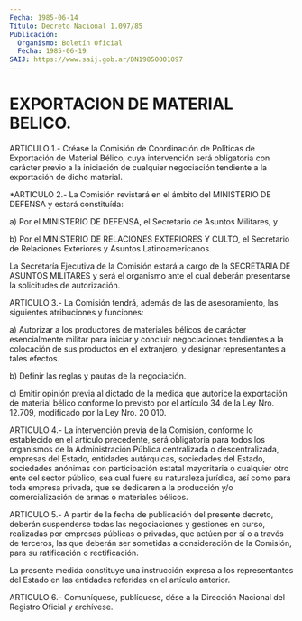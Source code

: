 ```yaml
---
Fecha: 1985-06-14
Título: Decreto Nacional 1.097/85
Publicación:
  Organismo: Boletín Oficial
  Fecha: 1985-06-19
SAIJ: https://www.saij.gob.ar/DN19850001097
---
```

# EXPORTACION DE MATERIAL BELICO.

<a id="1"></a>
ARTICULO  1.-  Créase  la  Comisión de Coordinación de Políticas de Exportación de Material Bélico,  cuya intervención será obligatoria con  carácter  previo  a  la iniciación  de  cualquier  negociación tendiente a la exportación de dicho material.

<a id="2"></a>
*ARTICULO  2.- La Comisión revistará en el ámbito del MINISTERIO DE DEFENSA y estará constituída:

a)  Por  el  MINISTERIO   DE  DEFENSA,  el  Secretario  de  Asuntos Militares, y

b)  Por  el  MINISTERIO  DE  RELACIONES   EXTERIORES  Y  CULTO,  el Secretario  de  Relaciones  Exteriores y Asuntos  Latinoamericanos.

La  Secretaría  Ejecutiva de la  Comisión  estará  a  cargo  de  la SECRETARIA DE ASUNTOS  MILITARES  y  será el organismo ante el cual deberán presentarse la solicitudes de autorización.

<a id="3"></a>
ARTICULO  3.-  La  Comisión tendrá, además de las de asesoramiento, las siguientes atribuciones y funciones:

a) Autorizar a los productores  de  materiales  bélicos de carácter esencialmente    militar  para  iniciar  y  concluir  negociaciones tendientes a la colocación  de  sus  productos  en el extranjero, y designar representantes a tales efectos.

b) Definir las reglas y pautas de la negociación.

c) Emitir opinión previa al dictado de la medida  que  autorice  la exportación   de  material  bélico  conforme  lo  previsto  por  el artículo 34 de  la  Ley  Nro. 12.709, modificado por la Ley Nro. 20 010.

<a id="4"></a>
ARTICULO  4.-  La  intervención  previa de la Comisión, conforme lo establecido en el artículo precedente,  será obligatoria para todos los  organismos  de  la  Administración  Pública    centralizada  o descentralizada,    empresas  del  Estado,  entidades  autárquicas, sociedades  del  Estado,   sociedades  anónimas  con  participación estatal mayoritaria o cualquier  otro  ente del sector público, sea cual  fuere  su  naturaleza jurídica, así como  para  toda  empresa privada, que se dedicaren  a  la producción y/o comercialización de armas o materiales bélicos.

<a id="5"></a>
ARTICULO  5.-  A  partir  de  la  fecha de publicación del presente decreto, deberán suspenderse todas  las  negociaciones  y gestiones en  curso, realizadas por empresas públicas o privadas, que  actúen por sí  o  a  través  de  terceros, las que deberán ser sometidas a consideración de la Comisión, para su ratificación o rectificación.

La  presente  medida  constituye  una  instrucción  expresa  a  los representantes  del  Estado   en  las  entidades  referidas  en  el artículo anterior.

<a id="6"></a>
ARTICULO  6.- Comuníquese, publíquese, dése a la Dirección Nacional del Registro Oficial y archívese.